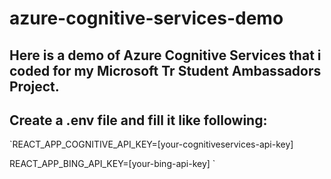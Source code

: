 # azure-cognitive-services-demo
## Here is a demo of Azure Cognitive Services that i coded for my Microsoft Tr Student Ambassadors Project.
## Create a .env file and fill it like following:

`REACT_APP_COGNITIVE_API_KEY=[your-cognitiveservices-api-key]

REACT_APP_BING_API_KEY=[your-bing-api-key]
`

